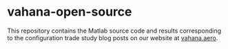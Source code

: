 # vahana-open-source
This repository contains the Matlab source code and results corresponding to the configuration trade study blog posts on our website at [vahana.aero](https://vahana.aero).
